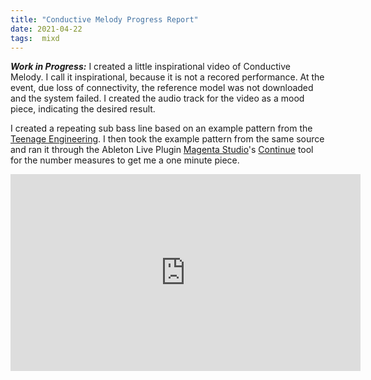 ```yaml
---
title: "Conductive Melody Progress Report"
date: 2021-04-22
tags:  mixd
---
```

***Work in Progress:*** I created a little inspirational video of Conductive Melody. I call it inspirational, because it is not a recored performance. At the event, due loss of connectivity, the reference model was not downloaded and the system failed. I created the audio track for the video as a mood piece, indicating the desired result.

I created a repeating sub bass line based on an example pattern from the [Teenage Engineering](https://teenage.engineering/_img/565eeff1d24bc70300c8a69f_original.pdf). I then took the example pattern from the same source and  ran it through the Ableton Live Plugin [Magenta Studio](https://magenta.tensorflow.org/studio/ableton-live)'s  [Continue](https://magenta.tensorflow.org/studio/ableton-live#continue) tool for the number measures to get me a one minute piece.

<iframe width="560" height="315" src="https://www.youtube.com/embed/NLyYvI9Qm90" title="YouTube video player" frameborder="0" allow="accelerometer; autoplay; clipboard-write; encrypted-media; gyroscope; picture-in-picture" allowfullscreen></iframe>